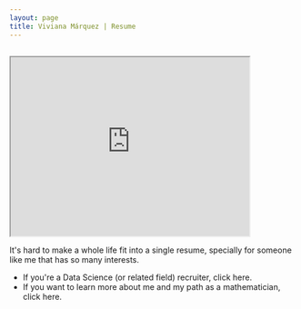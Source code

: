 ```yaml
---
layout: page
title: Viviana Márquez | Resume
---
```


<meta name="description" content="Viviana Márquez | Resume">
<meta name="keywords" content="Viviana Márquez Data Scientist Miami FL Mathematics Combinatorics">

##


<iframe width="420" height="315"
src="https://www.youtube.com/watch?v=RVDwDEImn_g">
</iframe>

It's hard to make a whole life fit into a single resume, specially for someone like me that has so many interests. 

- If you're a Data Science (or related field) recruiter, click here.
- If you want to learn more about me and my path as a mathematician, click here. 
